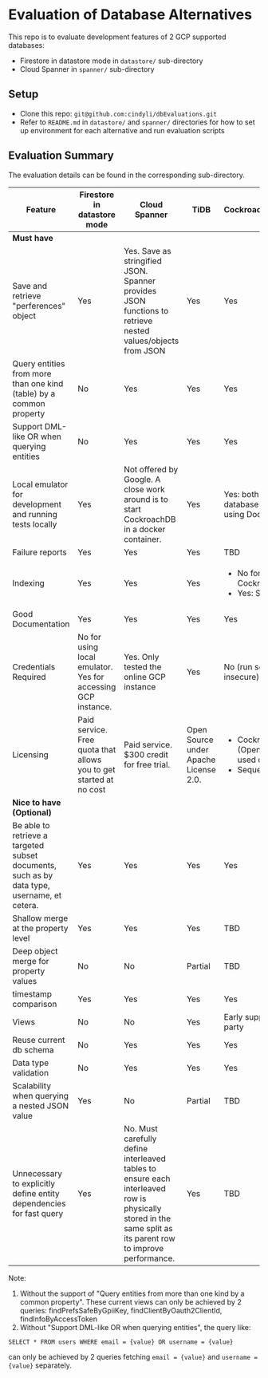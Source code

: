 # Evaluation of Database Alternatives
This repo is to evaluate development features of 2 GCP supported databases:
- Firestore in datastore mode in `datastore/` sub-directory
- Cloud Spanner in `spanner/` sub-directory

## Setup
- Clone this repo: `git@github.com:cindyli/dbEvaluations.git`
- Refer to `README.md` in `datastore/` and `spanner/` directories for how to set up environment for each alternative and run evaluation scripts

## Evaluation Summary

The evaluation details can be found in the corresponding sub-directory.

| Feature | Firestore in datastore mode | Cloud Spanner | TiDB | CockroachDB/Sequelize |
| --- | --- | --- | --- | --- |
| **Must have** |
| Save and retrieve "perferences" object | Yes | Yes. Save as stringified JSON. Spanner provides JSON functions to retrieve nested values/objects from JSON | Yes | Yes |
| Query entities from more than one kind (table) by a common property | No | Yes | Yes | Yes |
| Support DML-like OR when querying entities | No | Yes | Yes | Yes |
| Local emulator for development and running tests locally | Yes | Not offered by Google. A close work around is to start CockroachDB in a docker container.| Yes | Yes: both a local database as well as using Docker containers |
| Failure reports | Yes | Yes | Yes | TBD |
| Indexing | Yes | Yes | Yes | <ul><li>No for JSON fields: CockroachDB</li><li>Yes: Sequelize</li></ul> |
| Good Documentation | Yes | Yes | Yes | Yes |
| Credentials Required | No for using local emulator. Yes for accessing GCP instance. | Yes. Only tested the online GCP instance | Yes | No (run secure or insecure) |
| Licensing | Paid service. Free quota that allows you to get started at no cost | Paid service. $300 credit for free trial. | Open Source under Apache License 2.0. | <ul><li>CockroachDB: [BSL](https://www.cockroachlabs.com/blog/oss-relicensing-cockroachdb/) (Open Source until used commercially)</li><li>Sequelize: MIT</li> |
| **Nice to have (Optional)** |
| Be able to retrieve a targeted subset documents, such as by data type, username, et cetera. | Yes | Yes | Yes | Yes |
| Shallow merge at the property level | Yes | Yes | Yes | TBD |
| Deep object merge for property values | No | No | Partial | TBD |
| timestamp comparison | Yes | Yes | Yes | Yes |
| Views | No | No | Yes | Early support via third party |
| Reuse current db schema | No | Yes | Yes | Yes |
| Data type validation | No | Yes | Yes | Yes |
| Scalability when querying a nested JSON value | Yes | No | Partial | TBD |
| Unnecessary to explicitly define entity dependencies for fast query | Yes | No. Must carefully define interleaved tables to ensure each interleaved row is physically stored in the same split as its parent row to improve performance.| Yes | TBD |

Note:
1. Without the support of "Query entities from more than one kind by a common property". These current views can only be achieved by 2 queries: findPrefsSafeByGpiiKey, findClientByOauth2ClientId, findInfoByAccessToken
2. Without "Support DML-like OR when querying entities", the query like:
```
SELECT * FROM users WHERE email = {value} OR username = {value}
```
can only be achieved by 2 queries fetching `email = {value}` and `username = {value}` separately.
